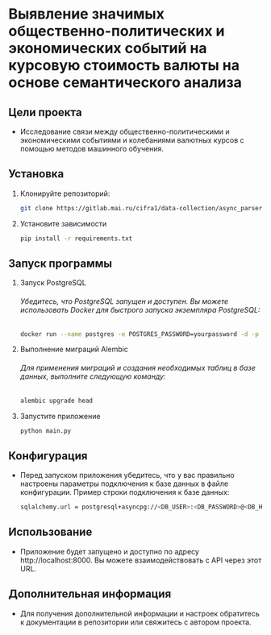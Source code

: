# Выявление значимых общественно-политических и экономических событий на курсовую стоимость валюты на основе семантического анализа

## Цели проекта

- Исследование связи между общественно-политическими и экономическими событиями и колебаниями валютных курсов с помощью методов машинного обучения.
## Установка

1. Клонируйте репозиторий:

   ```sh
   git clone https://gitlab.mai.ru/cifra1/data-collection/async_parser_tass.git

2. Установите зависимости

    ```sh
   pip install -r requirements.txt

## Запуск программы

1. Запуск PostgreSQL
    ###### Убедитесь, что PostgreSQL запущен и доступен. Вы можете использовать Docker для быстрого запуска экземпляра PostgreSQL:
    ```sh
   docker run --name postgres -e POSTGRES_PASSWORD=yourpassword -d -p 5432:5432 postgres
2. Выполнение миграций Alembic
    ###### Для применения миграций и создания необходимых таблиц в базе данных, выполните следующую команду:
    ```sh
   alembic upgrade head
   
3. Запустите приложение
    ```sh
   python main.py
   
## Конфигурация
- Перед запуском приложения убедитесь, что у вас правильно настроены параметры подключения к базе данных в файле конфигурации. Пример строки подключения к базе данных:
   ```sh
  sqlalchemy.url = postgresql+asyncpg://<DB_USER>:<DB_PASSWORD>@<DB_HOST>/<DB_NAME>

## Использование

- Приложение будет запущено и доступно по адресу http://localhost:8000. Вы можете взаимодействовать с API через этот URL.

## Дополнительная информация
- Для получения дополнительной информации и настроек обратитесь к документации в репозитории или свяжитесь с автором проекта.